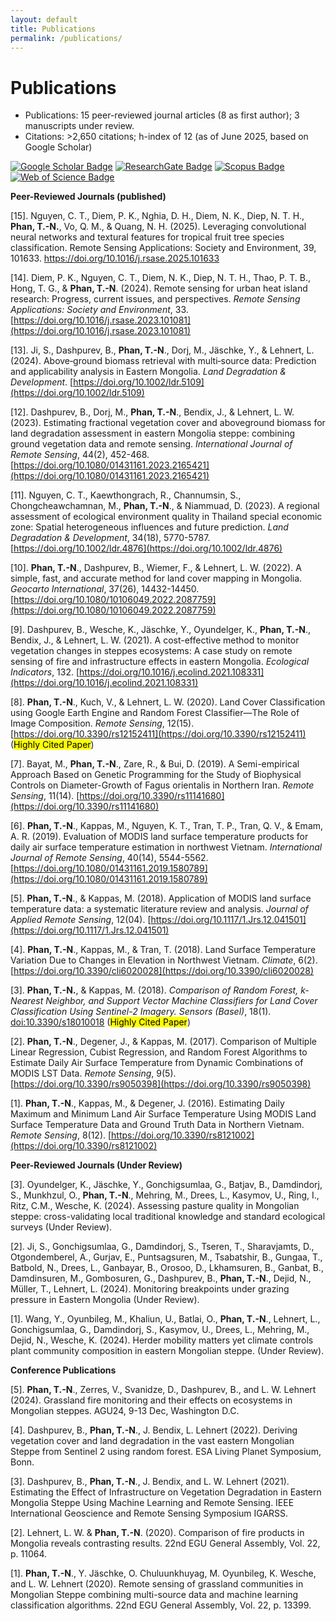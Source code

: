 ```yaml
---
layout: default
title: Publications
permalink: /publications/
---
```


# Publications
- Publications: 15 peer-reviewed journal articles (8 as first author); 3 manuscripts under review. 
- Citations: >2,650 citations; h-index of 12 (as of June 2025, based on Google Scholar)

[![Google Scholar Badge](https://img.shields.io/badge/-Google_Scholar-4285F4?style=flat&logo=Google-Scholar&logoColor=white&link=https://scholar.google.com/citations?user=dGQgwH0AAAAJ&hl=en&oi=ao)](https://scholar.google.com/citations?user=dGQgwH0AAAAJ&hl=en&oi=ao) 
[![ResearchGate Badge](https://img.shields.io/badge/-ResearchGate-00ccbb?style=flat&logo=ResearchGate&logoColor=white&link=https://www.researchgate.net/profile/Thanh-Noi-Phan)](https://www.researchgate.net/profile/Thanh-Noi-Phan) 
[![Scopus Badge](https://img.shields.io/badge/-Scopus-FF6F00?style=flat&logo=Elsevier&logoColor=white&link=https://www.scopus.com/authid/detail.uri?authorId=58706107200)](https://www.scopus.com/authid/detail.uri?authorId=58706107200)
[![Web of Science Badge](https://img.shields.io/badge/-Web_of_Science-7030A0?style=flat&logo=Clarivate&logoColor=white&link=https://www.webofscience.com/wos/author/record/AAD-9789-2019)](https://www.webofscience.com/wos/author/record/AAD-9789-2019)

**Peer-Reviewed Journals (published)**

[15]. Nguyen, C. T., Diem, P. K., Nghia, D. H., Diem, N. K., Diep, N. T. H., **Phan, T.-N.**, Vo, Q. M., & Quang, N. H. (2025). Leveraging convolutional neural networks and textural features for tropical fruit tree species classification. Remote Sensing Applications: Society and Environment, 39, 101633. https://doi.org/10.1016/j.rsase.2025.101633

[14]. Diem, P. K., Nguyen, C. T., Diem, N. K., Diep, N. T. H., Thao, P. T. B., Hong, T. G., & **Phan, T.-N**. (2024). Remote sensing for urban heat island research: Progress, current issues, and perspectives. *Remote Sensing Applications: Society and Environment*, 33. [https://doi.org/10.1016/j.rsase.2023.101081](https://doi.org/10.1016/j.rsase.2023.101081)

[13]. Ji, S., Dashpurev, B., **Phan, T.-N**., Dorj, M., Jäschke, Y., & Lehnert, L. (2024). Above‐ground biomass retrieval with multi‐source data: Prediction and applicability analysis in Eastern Mongolia. *Land Degradation & Development*. [https://doi.org/10.1002/ldr.5109](https://doi.org/10.1002/ldr.5109)

[12]. Dashpurev, B., Dorj, M., **Phan, T.-N**., Bendix, J., & Lehnert, L. W. (2023). Estimating fractional vegetation cover and aboveground biomass for land degradation assessment in eastern Mongolia steppe: combining ground vegetation data and remote sensing. *International Journal of Remote Sensing*, 44(2), 452-468. [https://doi.org/10.1080/01431161.2023.2165421](https://doi.org/10.1080/01431161.2023.2165421)

[11]. Nguyen, C. T., Kaewthongrach, R., Channumsin, S., Chongcheawchamnan, M., **Phan, T.-N**., & Niammuad, D. (2023). A regional assessment of ecological environment quality in Thailand special economic zone: Spatial heterogeneous influences and future prediction. *Land Degradation & Development*, 34(18), 5770-5787. [https://doi.org/10.1002/ldr.4876](https://doi.org/10.1002/ldr.4876)

[10]. **Phan, T.-N**., Dashpurev, B., Wiemer, F., & Lehnert, L. W. (2022). A simple, fast, and accurate method for land cover mapping in Mongolia. *Geocarto International*, 37(26), 14432-14450. [https://doi.org/10.1080/10106049.2022.2087759](https://doi.org/10.1080/10106049.2022.2087759)

[9]. Dashpurev, B., Wesche, K., Jäschke, Y., Oyundelger, K., **Phan, T.-N**., Bendix, J., & Lehnert, L. W. (2021). A cost-effective method to monitor vegetation changes in steppes ecosystems: A case study on remote sensing of fire and infrastructure effects in eastern Mongolia. *Ecological Indicators*, 132. [https://doi.org/10.1016/j.ecolind.2021.108331](https://doi.org/10.1016/j.ecolind.2021.108331)

[8]. **Phan, T.-N**., Kuch, V., & Lehnert, L. W. (2020). Land Cover Classification using Google Earth Engine and Random Forest Classifier—The Role of Image Composition. *Remote Sensing*, 12(15). [https://doi.org/10.3390/rs12152411](https://doi.org/10.3390/rs12152411) (<mark>Highly Cited Paper</mark>)

[7]. Bayat, M., **Phan, T.-N**., Zare, R., & Bui, D. (2019). A Semi-empirical Approach Based on Genetic Programming for the Study of Biophysical Controls on Diameter-Growth of Fagus orientalis in Northern Iran. *Remote Sensing*, 11(14). [https://doi.org/10.3390/rs11141680](https://doi.org/10.3390/rs11141680)

[6]. **Phan, T.-N**., Kappas, M., Nguyen, K. T., Tran, T. P., Tran, Q. V., & Emam, A. R. (2019). Evaluation of MODIS land surface temperature products for daily air surface temperature estimation in northwest Vietnam. *International Journal of Remote Sensing*, 40(14), 5544-5562. [https://doi.org/10.1080/01431161.2019.1580789](https://doi.org/10.1080/01431161.2019.1580789)

[5]. **Phan, T.-N**., & Kappas, M. (2018). Application of MODIS land surface temperature data: a systematic literature review and analysis. *Journal of Applied Remote Sensing*, 12(04). [https://doi.org/10.1117/1.Jrs.12.041501](https://doi.org/10.1117/1.Jrs.12.041501)

[4]. **Phan, T.-N**., Kappas, M., & Tran, T. (2018). Land Surface Temperature Variation Due to Changes in Elevation in Northwest Vietnam. *Climate*, 6(2). [https://doi.org/10.3390/cli6020028](https://doi.org/10.3390/cli6020028)

[3]. **Phan, T.-N.**, & Kappas, M. (2018). *Comparison of Random Forest, k-Nearest Neighbor, and Support Vector Machine Classifiers for Land Cover Classification Using Sentinel-2 Imagery.* *Sensors (Basel)*, 18(1). [doi:10.3390/s18010018](https://doi.org/10.3390/s18010018) (<mark>Highly Cited Paper</mark>)

[2]. **Phan, T.-N**., Degener, J., & Kappas, M. (2017). Comparison of Multiple Linear Regression, Cubist Regression, and Random Forest Algorithms to Estimate Daily Air Surface Temperature from Dynamic Combinations of MODIS LST Data. *Remote Sensing*, 9(5). [https://doi.org/10.3390/rs9050398](https://doi.org/10.3390/rs9050398)

[1]. **Phan, T.-N**., Kappas, M., & Degener, J. (2016). Estimating Daily Maximum and Minimum Land Air Surface Temperature Using MODIS Land Surface Temperature Data and Ground Truth Data in Northern Vietnam. *Remote Sensing*, 8(12). [https://doi.org/10.3390/rs8121002](https://doi.org/10.3390/rs8121002)

**Peer-Reviewed Journals (Under Review)**

[3]. Oyundelger, K., Jäschke, Y., Gonchigsumlaa, G., Batjav, B., Damdindorj, S., Munkhzul, O., **Phan, T.-N**., Mehring, M., Drees, L., Kasymov, U., Ring, I., Ritz, C.M., Wesche, K. (2024). Assessing pasture quality in Mongolian steppe: cross-validating local traditional knowledge and standard ecological surveys (Under Review).

[2]. Ji, S., Gonchigsumlaa, G., Damdindorj, S., Tseren, T., Sharavjamts, D., Otgondemberel, A., Gurjav, E., Puntsagsuren, M., Tsabatshir, B., Gungaa, T., Batbold, N., Drees, L., Ganbayar, B., Orosoo, D., Lkhamsuren, B., Ganbat, B., Damdinsuren, M., Gombosuren, G., Dashpurev, B., **Phan, T.-N**., Dejid, N., Müller, T., Lehnert, L. (2024). Monitoring breakpoints under grazing pressure in Eastern Mongolia (Under Review).

[1]. Wang, Y., Oyunbileg, M., Khaliun, U., Batlai, O., **Phan, T.-N**., Lehnert, L., Gonchigsumlaa, G., Damdindorj, S., Kasymov, U., Drees, L., Mehring, M., Dejid, N., Wesche, K. (2024). Herder mobility matters yet climate controls plant community composition in eastern Mongolian steppe. (Under Review).


**Conference Publications** 

[5]. **Phan, T.-N**., Zerres, V., Svanidze, D., Dashpurev, B., and L. W. Lehnert (2024). Grassland fire monitoring and their effects on ecosystems in Mongolian steppes. AGU24, 9-13 Dec, Washington D.C.

[4]. Dashpurev, B., **Phan, T.-N**., J. Bendix, L. Lehnert (2022). Deriving vegetation cover and land degradation in the vast eastern Mongolian Steppe from Sentinel 2 using random forest. ESA Living Planet Symposium, Bonn.

[3]. Dashpurev, B., **Phan, T.-N**., J. Bendix, and L. W. Lehnert (2021). Estimating the Effect of Infrastructure on Vegetation Degradation in Eastern Mongolia Steppe Using Machine Learning and Remote Sensing. IEEE International Geoscience and Remote Sensing Symposium IGARSS.

[2]. Lehnert, L. W. & **Phan, T.-N**. (2020). Comparison of fire products in Mongolia reveals contrasting results. 22nd EGU General Assembly, Vol. 22, p. 11064.

[1]. **Phan, T.-N**., Y. Jäschke, O. Chuluunkhuyag, M. Oyunbileg, K. Wesche, and L. W. Lehnert (2020). Remote sensing of grassland communities in Mongolian Steppe combining multi-source data and machine learning classification algorithms. 22nd EGU General Assembly, Vol. 22, p. 13399.


